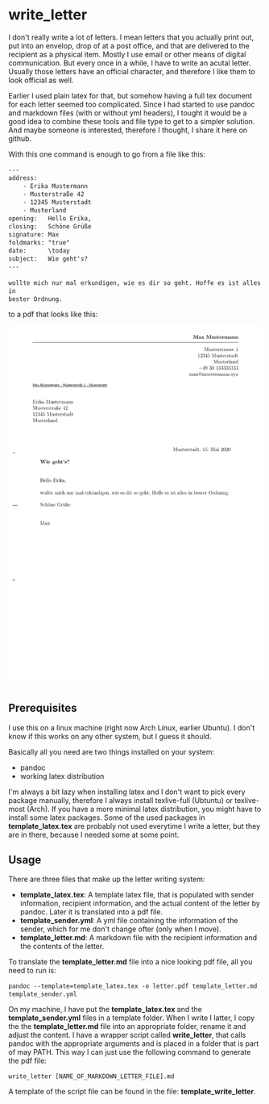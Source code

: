 # write_letter

I don't really write a lot of letters. I mean letters that you actually print
out, put into an envelop, drop of at a post office, and that are delivered to
the recipient as a physical item. Mostly I use email or other means of digital
communication. But every once in a while, I have to write an acutal letter.
Usually those letters have an official character, and therefore I like them to
look official as well.

Earlier I used plain latex for that, but somehow having a full tex document for
each letter seemed too complicated. Since I had started to use pandoc and
markdown files (with or without yml headers), I tought it would be a good idea
to combine these tools and file type to get to a simpler solution. And maybe
someone is interested, therefore I thought, I share it here on github.

With this one command is enough to go from a file like this:

```
---
address:
    - Erika Mustermann
    - Musterstraße 42
    - 12345 Musterstadt
    - Musterland
opening:   Hello Erika,
closing:   Schöne Grüße
signature: Max
foldmarks: "true"
date:      \today
subject:   Wie geht's?
---

wollte mich nur mal erkundigen, wie es dir so geht. Hoffe es ist alles in
bester Ordnung.
```

to a pdf that looks like this:

![output](sample/template_letter.jpg)


## Prerequisites

I use this on a linux machine (right now Arch Linux, earlier Ubuntu). I don't
know if this works on any other system, but I guess it should.

Basically all you need are two things installed on your system:

- pandoc
- working latex distribution

I'm always a bit lazy when installing latex and I don't want to pick every
package manually, therefore I always install texlive-full (Ubtuntu) or
texlive-most (Arch). If you have a more minimal latex distribution, you might
have to install some latex packages. Some of the used packages in
**template_latex.tex** are probably not used everytime I write a letter, but
they are in there, because I needed some at some point.


## Usage

There are three files that make up the letter writing system:

- **template_latex.tex**: A template latex file, that is populated with sender
  information, recipient information, and the actual content of the letter by
  pandoc. Later it is translated into a pdf file.
- **template_sender.yml**: A yml file containing the information of the sender,
  which for me don't change ofter (only when I move).
- **template_letter.md**: A markdown file with the recipient information and the
  contents of the letter.

To translate the **template_letter.md** file into a nice looking pdf file, all
you need to run is:

```
pandoc --template=template_latex.tex -o letter.pdf template_letter.md
template_sender.yml
```

On my machine, I have put the **template_latex.tex** and the
**template_sender.yml** files in a template folder. When I write I latter, I
copy the the **template_letter.md** file into an appropriate folder, rename it
and adjust the content. I have a wrapper script called **write_letter**, that
calls pandoc with the appropriate arguments and is placed in a folder that is
part of may PATH.  This way I can just use the following command to generate
the pdf file:

```
write_letter [NAME_OF_MARKDOWN_LETTER_FILE].md
```

A template of the script file can be found in the file:
**template_write_letter**.

